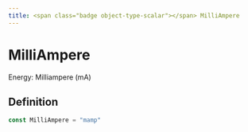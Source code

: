 ```yaml
---
title: <span class="badge object-type-scalar"></span> MilliAmpere
---
```

# <span class="badge object-type-scalar"></span> MilliAmpere

Energy: Milliampere (mA)

## Definition

```go
const MilliAmpere = "mamp"
```
